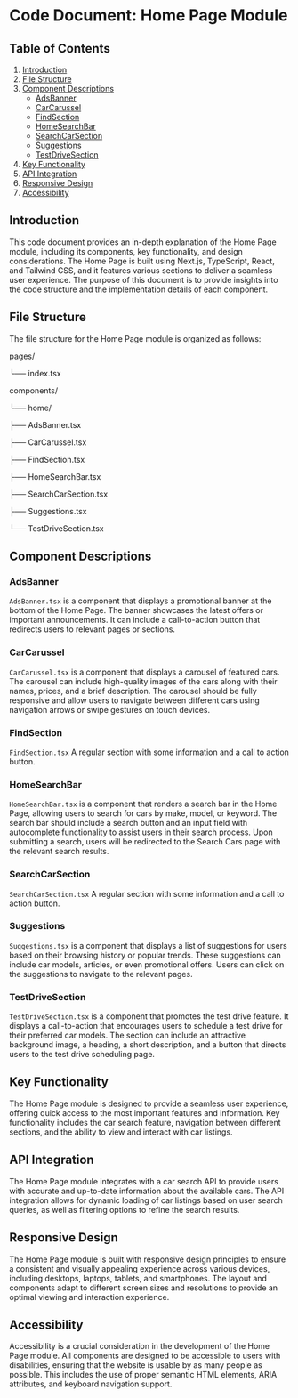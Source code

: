# Code Document: Home Page Module

## Table of Contents

1. [Introduction](#introduction)
2. [File Structure](#file-structure)
3. [Component Descriptions](#component-descriptions)
   - [AdsBanner](#adsbanner)
   - [CarCarussel](#carcarussel)
   - [FindSection](#findsection)
   - [HomeSearchBar](#homesearchbar)
   - [SearchCarSection](#searchcarsection)
   - [Suggestions](#suggestions)
   - [TestDriveSection](#testdrivesection)
4. [Key Functionality](#key-functionality)
5. [API Integration](#api-integration)
6. [Responsive Design](#responsive-design)
7. [Accessibility](#accessibility)

## Introduction

This code document provides an in-depth explanation of the Home Page module, including its components, key functionality, and design considerations. The Home Page is built using Next.js, TypeScript, React, and Tailwind CSS, and it features various sections to deliver a seamless user experience. The purpose of this document is to provide insights into the code structure and the implementation details of each component.

## File Structure

The file structure for the Home Page module is organized as follows:

pages/

└── index.tsx

components/

└── home/

├── AdsBanner.tsx

├── CarCarussel.tsx

├── FindSection.tsx

├── HomeSearchBar.tsx

├── SearchCarSection.tsx

├── Suggestions.tsx

└── TestDriveSection.tsx

## Component Descriptions

### AdsBanner

`AdsBanner.tsx` is a component that displays a promotional banner at the bottom of the Home Page. The banner showcases the latest offers or important announcements. It can include a call-to-action button that redirects users to relevant pages or sections.

### CarCarussel

`CarCarussel.tsx` is a component that displays a carousel of featured cars. The carousel can include high-quality images of the cars along with their names, prices, and a brief description. The carousel should be fully responsive and allow users to navigate between different cars using navigation arrows or swipe gestures on touch devices.

### FindSection

`FindSection.tsx` A regular section with some information and a call to action button.

### HomeSearchBar

`HomeSearchBar.tsx` is a component that renders a search bar in the Home Page, allowing users to search for cars by make, model, or keyword. The search bar should include a search button and an input field with autocomplete functionality to assist users in their search process. Upon submitting a search, users will be redirected to the Search Cars page with the relevant search results.

### SearchCarSection

`SearchCarSection.tsx` A regular section with some information and a call to action button.

### Suggestions

`Suggestions.tsx` is a component that displays a list of suggestions for users based on their browsing history or popular trends. These suggestions can include car models, articles, or even promotional offers. Users can click on the suggestions to navigate to the relevant pages.

### TestDriveSection

`TestDriveSection.tsx` is a component that promotes the test drive feature. It displays a call-to-action that encourages users to schedule a test drive for their preferred car models. The section can include an attractive background image, a heading, a short description, and a button that directs users to the test drive scheduling page.

## Key Functionality

The Home Page module is designed to provide a seamless user experience, offering quick access to the most important features and information. Key functionality includes the car search feature, navigation between different sections, and the ability to view and interact with car listings.

## API Integration

The Home Page module integrates with a car search API to provide users with accurate and up-to-date information about the available cars. The API integration allows for dynamic loading of car listings based on user search queries, as well as filtering options to refine the search results.

## Responsive Design

The Home Page module is built with responsive design principles to ensure a consistent and visually appealing experience across various devices, including desktops, laptops, tablets, and smartphones. The layout and components adapt to different screen sizes and resolutions to provide an optimal viewing and interaction experience.

## Accessibility

Accessibility is a crucial consideration in the development of the Home Page module. All components are designed to be accessible to users with disabilities, ensuring that the website is usable by as many people as possible. This includes the use of proper semantic HTML elements, ARIA attributes, and keyboard navigation support.

